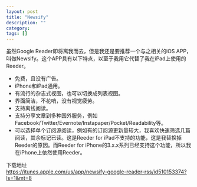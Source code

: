 ```yaml
---
layout: post
title: "Newsify"
description: ""
category: 
tags: []
---
```

虽然Google Reader即将离我而去，但是我还是要推荐一个与之相关的iOS APP，叫做Newsify。这个APP具有以下特点，以至于我用它代替了我在iPad上使用的Reeder。  
  
* 免费，且没有广告。  
* iPhone和iPad通用。  
* 有流行的杂志式视图，也可以切换成列表视图。  
* 界面简洁，不花哨，没有视觉疲劳。  
* 支持离线阅读。  
* 支持分享文章到多种国外服务，例如Facebook/Twitter/Evernote/Instapaper/Pocket/Readability等。  
* 可以选择单个订阅源阅读，例如有的订阅源更新量较大，我喜欢快速筛选几篇阅读，其余标记已读。这是Reeder for iPad不支持的功能，这是我替换掉Reeder的原因。而Reeder for iPhone的3.x.x系列已经支持这个功能，所以我在iPhone上依然使用Reeder。  

下载地址  
<https://itunes.apple.com/us/app/newsify-google-reader-rss/id510153374?ls=1&mt=8>
